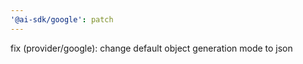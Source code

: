 ```yaml
---
'@ai-sdk/google': patch
---
```


fix (provider/google): change default object generation mode to json
